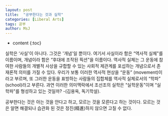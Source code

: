 ```yaml
---
layout: post
title:  "공부한다는 것과 실학"
categories: [Liberal Arts]
tags: 공부
author: MsJ
---
```


* content
{:toc}

실학은 ‘사실'이 아니다. 그것은 '개념'일 뿐이다. 여기서 사실이라 함은 “역사적 실체"를 이름이며, 개념이라 함은 “후대에 조작된 픽션"을 이름이다. 역사적 실체는 그 운동에 참여한 사람들의 개별적 사상을 규합할 수 있는 사회적 제관계를 포섭하는 개념으로서 존재론적 의미를 가질 수 있다. 우리가 보통 이러한 역사적 현상을 “운동” (movement)이라고 부르며, 또 그러한 운동을 표방하는 사람들의 집합체를 역사적 실체로서의 “학파” (school)라고 부른다. 과연 이러한 의미맥락에서 조선조의 실학은 “실학운동"이며 “실학파"를 형성하고 있는 것일까? -(김용옥, 독기학설).

공부한다는 것은 아는 것을 안다고 하고, 모르는 것을 모른다고 하는 것이다. 모르는 것은 알면 해결되나 습관화 된 것은 정진(精進)하지 않으면 고칠 수 없다.
